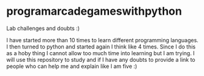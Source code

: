 # programarcadegameswithpython
Lab challenges and doubts :)


I have started more than 10 times to learn different programming languages. I then turned to python and started again I think like 4 times.
Since I do this as a hoby thing I cannot allow too much time into learning but I am trying.
I will use this repository to study and if I have any doubts to provide a link to people who can help me and explain like I am five :)
